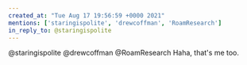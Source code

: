 ```yaml
---
created_at: "Tue Aug 17 19:56:59 +0000 2021"
mentions: ['staringispolite', 'drewcoffman', 'RoamResearch']
in_reply_to: @staringispolite
---
```


@staringispolite @drewcoffman @RoamResearch Haha, that's me too.